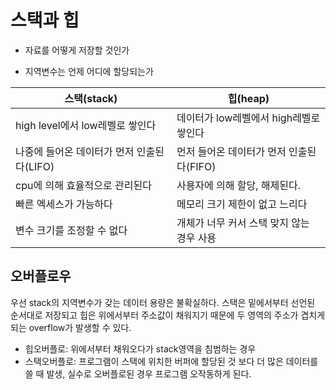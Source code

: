 # 스택과 힙

- 자료를 어떻게 저장할 것인가

- 지역변수는 언제 어디에 할당되는가

| 스택(stack)                                | 힙(heap)                                  |
| ------------------------------------------ | ----------------------------------------- |
| high level에서 low레벨로 쌓인다            | 데이터가 low레벨에서 high레벨로 쌓인다    |
| 나중에 들어온 데이터가 먼저 인출된다(LIFO) | 먼저 들어온 데이터가 먼저 인출된다(FIFO)  |
| cpu에 의해 효율적으로 관리된다             | 사용자에 의해 할당, 해제된다.             |
| 빠른 엑세스가 가능하다                     | 메모리 크기 제한이 없고 느리다            |
| 변수 크기를 조정할 수 없다                 | 개체가 너무 커서 스택 맞지 않는 경우 사용 |



## 오버플로우

우선 stack의 지역변수가 갖는 데이터 용량은 불확실하다. 스택은 밑에서부터 선언된 순서대로 저장되고 힙은 위에서부터 주소값이 채워지기 때문에 두 영역의 주소가 겹치게 되는 overflow가 발생할 수 있다. 

- 힙오버플로: 위에서부터 채워오다가 stack영역을 침범하는 경우
- 스택오버플로: 프로그램이 스택에 위치한 버퍼에 할당된 것 보다 더 많은 데이터를 쓸 때 발생, 실수로 오버플로된 경우 프로그램 오작동하게 된다. 
